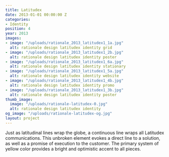 ```yaml
---
title: Latitudex
date: 2013-01-01 00:00:00 Z
categories:
- Identity
position: 4
year: 2013
images:
- image: "/uploads/rationale_2013_latitudex1_1a.jpg"
  alt: rationale design latitudex identity grid
- image: "/uploads/rationale_2013_latitudex1_2b.jpg"
  alt: rationale design latitudex identity poster
- image: "/uploads/rationale_2013_latitudex1_6a.jpg"
  alt: rationale design latitudex identity stationary
- image: "/uploads/rationale_2013_latitudex1_5a.jpg"
  alt: rationale design latitudex identity website
- image: "/uploads/rationale_2013_latitudex1_4b.jpg"
  alt: rationale design latitudex identity promo
- image: "/uploads/rationale_2013_latitudex1_3b.jpg"
  alt: rationale design latitudex identity poster
thumb_image:
  image: "/uploads/rationale-latitudex-0.jpg"
  alt: rationale design latitudex identity
og_image: "/uploads/rationale-latitudex-og.jpg"
layout: project
---
```


Just as latitudinal lines wrap the globe, a continuous line wraps all Latitudex communications. This unbroken element evokes a direct line to a solution, as well as a promise of execution to the customer. The primary system of yellow color provides a bright and optimistic accent to all pieces.
